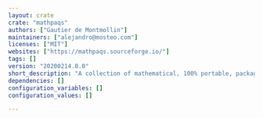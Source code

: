 ```yaml
---
layout: crate
crate: "mathpaqs"
authors: ["Gautier de Montmollin"]
maintainers: ["alejandro@mosteo.com"]
licenses: ["MIT"]
websites: ["https://mathpaqs.sourceforge.io/"]
tags: []
version: "20200214.0.0"
short_description: "A collection of mathematical, 100% portable, packages"
dependencies: []
configuration_variables: []
configuration_values: []

---
```



